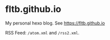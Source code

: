 # fltb.github.io
My personal hexo blog. See https://fltb.github.io

RSS Feed: `/atom.xml` and `/rss2.xml`.